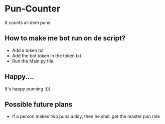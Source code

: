 # Pun-Counter
It counts all dem puns


## How to make me bot run on de script?
- Add a token.txt
- Add the bot token in the token.txt
- Run the Main.py file


## Happy....
It's happy punning :)))


## Possible future plans
- If a person makes two puns a day, then he shall get the master pun role